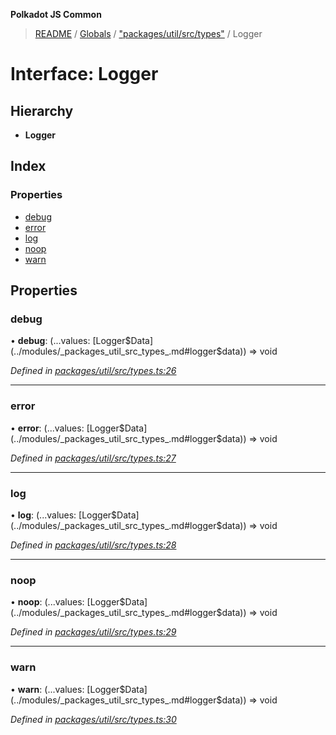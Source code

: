 **Polkadot JS Common**

> [README](../README.md) / [Globals](../globals.md) / ["packages/util/src/types"](../modules/_packages_util_src_types_.md) / Logger

# Interface: Logger

## Hierarchy

* **Logger**

## Index

### Properties

* [debug](_packages_util_src_types_.logger.md#debug)
* [error](_packages_util_src_types_.logger.md#error)
* [log](_packages_util_src_types_.logger.md#log)
* [noop](_packages_util_src_types_.logger.md#noop)
* [warn](_packages_util_src_types_.logger.md#warn)

## Properties

### debug

•  **debug**: (...values: [Logger$Data](../modules/_packages_util_src_types_.md#logger$data)) => void

*Defined in [packages/util/src/types.ts:26](https://github.com/polkadot-js/common/blob/ce964d2f/packages/util/src/types.ts#L26)*

___

### error

•  **error**: (...values: [Logger$Data](../modules/_packages_util_src_types_.md#logger$data)) => void

*Defined in [packages/util/src/types.ts:27](https://github.com/polkadot-js/common/blob/ce964d2f/packages/util/src/types.ts#L27)*

___

### log

•  **log**: (...values: [Logger$Data](../modules/_packages_util_src_types_.md#logger$data)) => void

*Defined in [packages/util/src/types.ts:28](https://github.com/polkadot-js/common/blob/ce964d2f/packages/util/src/types.ts#L28)*

___

### noop

•  **noop**: (...values: [Logger$Data](../modules/_packages_util_src_types_.md#logger$data)) => void

*Defined in [packages/util/src/types.ts:29](https://github.com/polkadot-js/common/blob/ce964d2f/packages/util/src/types.ts#L29)*

___

### warn

•  **warn**: (...values: [Logger$Data](../modules/_packages_util_src_types_.md#logger$data)) => void

*Defined in [packages/util/src/types.ts:30](https://github.com/polkadot-js/common/blob/ce964d2f/packages/util/src/types.ts#L30)*
